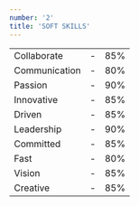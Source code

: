 ```yaml
---
number: '2'
title: 'SOFT SKILLS'
---
```


|               |     |     |
| ------------- | --- | --- |
| Collaborate   | -   | 85% |
| Communication | -   | 80% |
| Passion       | -   | 90% |
| Innovative    | -   | 85% |
| Driven        | -   | 85% |
| Leadership    | -   | 90% |
| Committed     | -   | 85% |
| Fast          | -   | 80% |
| Vision        | -   | 85% |
| Creative      | -   | 85% |
